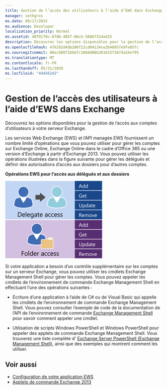 ```yaml
---
title: Gestion de l’accès des utilisateurs à l’aide d’EWS dans Exchange
manager: sethgros
ms.date: 09/17/2015
ms.audience: Developer
localization_priority: Normal
ms.assetid: 48f0170c-8786-405f-86cb-568b7314a425
description: Découvrez les options disponibles pour la gestion de l’accès aux comptes d’utilisateurs à votre serveur Exchange.
ms.openlocfilehash: 476292d4db206f22cd84134ce2b46957e9fe85fc
ms.sourcegitcommit: 88ec988f2bb67c1866d06b361615f3674a24e795
ms.translationtype: MT
ms.contentlocale: fr-FR
ms.lasthandoff: 05/31/2020
ms.locfileid: "44456242"
---
```

# <a name="managing-user-access-by-using-ews-in-exchange"></a>Gestion de l’accès des utilisateurs à l’aide d’EWS dans Exchange

Découvrez les options disponibles pour la gestion de l’accès aux comptes d’utilisateurs à votre serveur Exchange.
  
Les services Web Exchange (EWS) et l’API managée EWS fournissent un nombre limité d’opérations que vous pouvez utiliser pour gérer les comptes sur Exchange Online, Exchange Online dans le cadre d’Office 365 ou une version d’Exchange à partir d’Exchange 2013. Vous pouvez utiliser les opérations illustrées dans la figure suivante pour gérer les délégués et définir des autorisations d’accès aux dossiers pour d’autres comptes. 
  
**Opérations EWS pour l’accès aux délégués et aux dossiers**

![Options de gestion des utilisateurs EWS.](media/Exchange_ManagingUserAccess_1.png)
  
Si votre application a besoin d’un contrôle supplémentaire sur les comptes sur un serveur Exchange, vous pouvez utiliser les cmdlets Exchange Management Shell pour gérer les comptes. Vous pouvez appeler les cmdlets de l’environnement de commande Exchange Management Shell en effectuant l’une des opérations suivantes :
  
- Écriture d’une application à l’aide de C# ou de Visual Basic qui appelle les cmdlets de l’environnement de commande Exchange Management Shell. Vous pouvez consulter l’exemple de code de la documentation de l’API de l’environnement de commande [Exchange Management Shell](../management/exchange-management-shell.md) pour savoir comment appeler une cmdlet. 
    
- Utilisation de scripts Windows PowerShell et Windows PowerShell pour appeler des applets de commande Exchange Management Shell. Vous trouverez une liste complète d' [Exchange Server PowerShell (Exchange Management Shell)](https://docs.microsoft.com/powershell/exchange/exchange-server/exchange-management-shell?view=exchange-ps), ainsi que des exemples qui montrent comment les utiliser. 
    
## <a name="see-also"></a>Voir aussi

- [Configuration de votre application EWS](setting-up-your-ews-application.md)   
- [Applets de commande Exchange 2013](https://docs.microsoft.com/powershell/exchange/?view=exchange-ps)  
    

